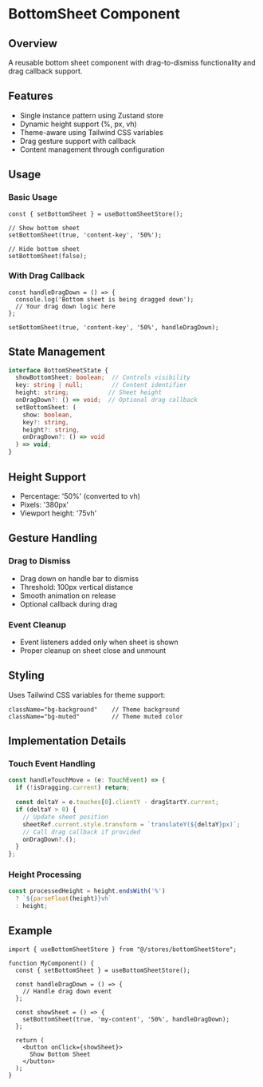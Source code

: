 # BottomSheet Component

## Overview
A reusable bottom sheet component with drag-to-dismiss functionality and drag callback support.

## Features
- Single instance pattern using Zustand store
- Dynamic height support (%, px, vh)
- Theme-aware using Tailwind CSS variables
- Drag gesture support with callback
- Content management through configuration

## Usage

### Basic Usage
```tsx
const { setBottomSheet } = useBottomSheetStore();

// Show bottom sheet
setBottomSheet(true, 'content-key', '50%');

// Hide bottom sheet
setBottomSheet(false);
```

### With Drag Callback
```tsx
const handleDragDown = () => {
  console.log('Bottom sheet is being dragged down');
  // Your drag down logic here
};

setBottomSheet(true, 'content-key', '50%', handleDragDown);
```

## State Management

```typescript
interface BottomSheetState {
  showBottomSheet: boolean;  // Controls visibility
  key: string | null;        // Content identifier
  height: string;           // Sheet height
  onDragDown?: () => void;  // Optional drag callback
  setBottomSheet: (
    show: boolean, 
    key?: string, 
    height?: string,
    onDragDown?: () => void
  ) => void;
}
```

## Height Support
- Percentage: '50%' (converted to vh)
- Pixels: '380px'
- Viewport height: '75vh'

## Gesture Handling

### Drag to Dismiss
- Drag down on handle bar to dismiss
- Threshold: 100px vertical distance
- Smooth animation on release
- Optional callback during drag

### Event Cleanup
- Event listeners added only when sheet is shown
- Proper cleanup on sheet close and unmount

## Styling
Uses Tailwind CSS variables for theme support:
```tsx
className="bg-background"    // Theme background
className="bg-muted"         // Theme muted color
```

## Implementation Details

### Touch Event Handling
```typescript
const handleTouchMove = (e: TouchEvent) => {
  if (!isDragging.current) return;

  const deltaY = e.touches[0].clientY - dragStartY.current;
  if (deltaY > 0) {
    // Update sheet position
    sheetRef.current.style.transform = `translateY(${deltaY}px)`;
    // Call drag callback if provided
    onDragDown?.();
  }
};
```

### Height Processing
```typescript
const processedHeight = height.endsWith('%') 
  ? `${parseFloat(height)}vh` 
  : height;
```

## Example

```tsx
import { useBottomSheetStore } from "@/stores/bottomSheetStore";

function MyComponent() {
  const { setBottomSheet } = useBottomSheetStore();

  const handleDragDown = () => {
    // Handle drag down event
  };

  const showSheet = () => {
    setBottomSheet(true, 'my-content', '50%', handleDragDown);
  };

  return (
    <button onClick={showSheet}>
      Show Bottom Sheet
    </button>
  );
}
